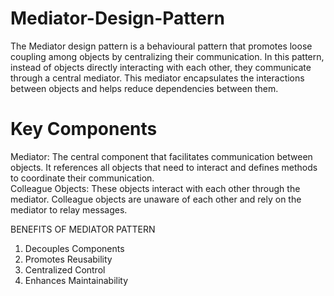 # Mediator-Design-Pattern

The Mediator design pattern is a behavioural pattern that promotes loose coupling among objects by centralizing their communication. In this pattern, instead of objects directly interacting with each other, they communicate through a central mediator. This mediator encapsulates the interactions between objects and helps reduce dependencies between them.

# Key Components
Mediator: The central component that facilitates communication between objects. It references all objects that need to interact and defines methods to coordinate their communication.\
Colleague Objects: These objects interact with each other through the mediator. Colleague objects are unaware of each other and rely on the mediator to relay messages.

BENEFITS OF MEDIATOR PATTERN
1. Decouples Components
2. Promotes Reusability
3. Centralized Control
4. Enhances Maintainability
